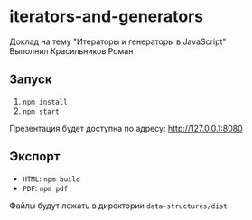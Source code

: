 # iterators-and-generators

Доклад на тему "Итераторы и генераторы в JavaScript"  
Выполнил Красильников Роман

## Запуск

1. `npm install`
2. `npm start`

Презентация будет доступна по адресу: http://127.0.0.1:8080

## Экспорт
* `HTML`: `npm build`
* `PDF`: `npm pdf`

Файлы будут лежать в директории `data-structures/dist`